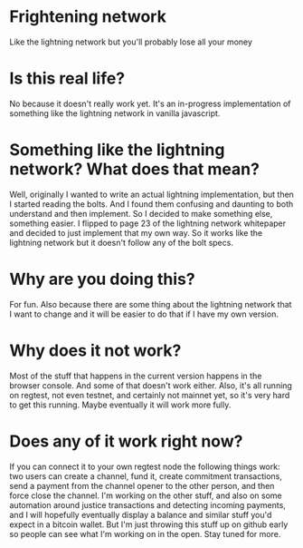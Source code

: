 # Frightening network
Like the lightning network but you'll probably lose all your money

# Is this real life?

No because it doesn't really work yet. It's an in-progress implementation of something like the lightning network in vanilla javascript.

# Something like the lightning network? What does that mean?

Well, originally I wanted to write an actual lightning implementation, but then I started reading the bolts. And I found them confusing and daunting to both understand and then implement. So I decided to make something else, something easier. I flipped to page 23 of the lightning network whitepaper and decided to just implement that my own way. So it works like the lightning network but it doesn't follow any of the bolt specs.

# Why are you doing this?

For fun. Also because there are some thing about the lightning network that I want to change and it will be easier to do that if I have my own version.

# Why does it not work?

Most of the stuff that happens in the current version happens in the browser console. And some of that doesn't work either. Also, it's all running on regtest, not even testnet, and certainly not mainnet yet, so it's very hard to get this running. Maybe eventually it will work more fully.

# Does any of it work right now?

If you can connect it to your own regtest node the following things work: two users can create a channel, fund it, create commitment transactions, send a payment from the channel opener to the other person, and then force close the channel. I'm working on the other stuff, and also on some automation around justice transactions and detecting incoming payments, and I will hopefully eventually display a balance and similar stuff you'd expect in a bitcoin wallet. But I'm just throwing this stuff up on github early so people can see what I'm working on in the open. Stay tuned for more.
